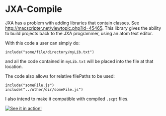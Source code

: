 # JXA-Compile
JXA has a problem with adding libraries that contain classes. See http://macscripter.net/viewtopic.php?id=45465. This library gives the ability to build projects back to the JXA programmer, using an atom text editor.

With this code a user can simply do:

`include("some/file/directory/myLib.txt")`

and all the code contained in `myLib.txt` will be placed into the file at that location.

The code also allows for relative filePaths to be used:

```
include("someFile.js")
include("../other/dir/someFile.js")
```

I also intend to make it compatible with compiled `.scpt` files.

[![See it in action!](http://img.youtube.com/vi/7qgOoWOXCk4/0.jpg)](http://www.youtube.com/watch?v=7qgOoWOXCk4)
